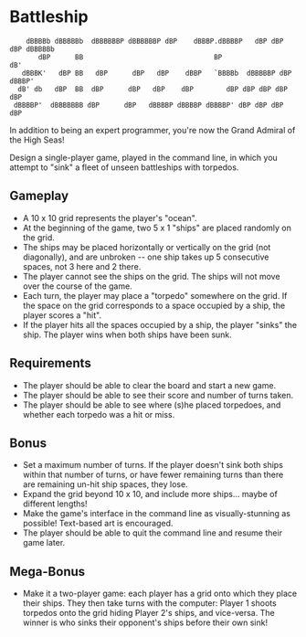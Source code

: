 # Battleship

```
    dBBBBb dBBBBBb  dBBBBBBP dBBBBBBP dBP    dBBBP.dBBBBP   dBP dBP dBP dBBBBBb
       dBP      BB                                BP                        dB'
   dBBBK'   dBP BB   dBP      dBP   dBP    dBBP   `BBBBb  dBBBBBP dBP   dBBBP'
  dB' db   dBP  BB  dBP      dBP   dBP    dBP        dBP dBP dBP dBP   dBP
 dBBBBP'  dBBBBBBB dBP      dBP   dBBBBP dBBBBP dBBBBP' dBP dBP dBP   dBP
```

In addition to being an expert programmer, you're now the Grand Admiral of the High Seas!

Design a single-player game, played in the command line, in which you attempt to "sink" a fleet of unseen battleships with torpedos.

## Gameplay

- A 10 x 10 grid represents the player's "ocean".
- At the beginning of the game, two 5 x 1 "ships" are placed randomly on the grid.
- The ships may be placed horizontally or vertically on the grid (not diagonally), and are unbroken -- one ship takes up 5 consecutive spaces, not 3 here and 2 there.
- The player cannot see the ships on the grid. The ships will not move over the course of the game.
- Each turn, the player may place a "torpedo" somewhere on the grid. If the space on the grid corresponds to a space occupied by a ship, the player scores a "hit".
- If the player hits all the spaces occupied by a ship, the player "sinks" the ship. The player wins when both ships have been sunk.

## Requirements

- The player should be able to clear the board and start a new game.
- The player should be able to see their score and number of turns taken.
- The player should be able to see where (s)he placed torpedoes, and whether each torpedo was a hit or miss.

## Bonus

- Set a maximum number of turns. If the player doesn't sink both ships within that number of turns, or have fewer remaining turns than there are remaining un-hit ship spaces, they lose.
- Expand the grid beyond 10 x 10, and include more ships... maybe of different lengths!
- Make the game's interface in the command line as visually-stunning as possible! Text-based art is encouraged.
- The player should be able to quit the command line and resume their game later.

## Mega-Bonus

- Make it a two-player game: each player has a grid onto which they place their ships. They then take turns with the computer: Player 1 shoots torpedos onto the grid hiding Player 2's ships, and vice-versa. The winner is who sinks their opponent's ships before their own sink!
